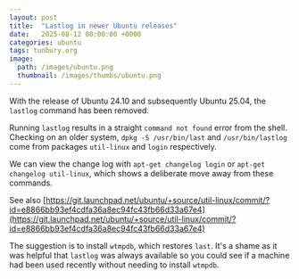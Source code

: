 ```yaml
---
layout: post
title:  "Lastlog in newer Ubuntu releases"
date:   2025-08-12 00:00:00 +0000
categories: ubuntu
tags: tunbury.org
image:
  path: /images/ubuntu.png
  thumbnail: /images/thumbs/ubuntu.png
---
```


With the release of Ubuntu 24.10 and subsequently Ubuntu 25.04, the `lastlog` command has been removed.

Running `lastlog` results in a straight `command not found` error from the shell. Checking on an older system, `dpkg -S /usr/bin/last` and `/usr/bin/lastlog` come from packages `util-linux` and `login` respectively.

We can view the change log with `apt-get changelog login` or `apt-get changelog util-linux`, which shows a deliberate move away from these commands.

See also [https://git.launchpad.net/ubuntu/+source/util-linux/commit/?id=e8866bb93ef4cdfa36a8ec94fc43fb66d33a67e4](https://git.launchpad.net/ubuntu/+source/util-linux/commit/?id=e8866bb93ef4cdfa36a8ec94fc43fb66d33a67e4)

The suggestion is to install `wtmpdb`, which restores `last`. It's a shame as it was helpful that `lastlog` was always available so you could see if a machine had been used recently without needing to install `wtmpdb`.
